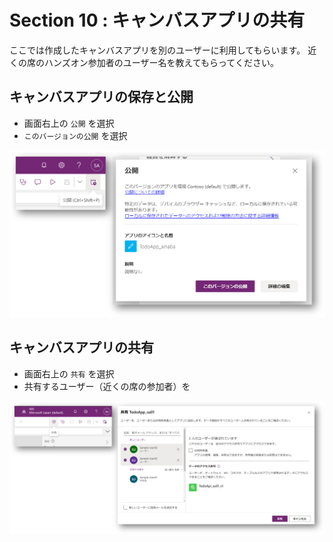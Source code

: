 # Section 10 : キャンバスアプリの共有

ここでは作成したキャンバスアプリを別のユーザーに利用してもらいます。
近くの席のハンズオン参加者のユーザー名を教えてもらってください。

## キャンバスアプリの保存と公開

- 画面右上の `公開` を選択
- `このバージョンの公開` を選択

![](./images/section10-save-publish-app.png)

## キャンバスアプリの共有

- 画面右上の `共有` を選択
- 共有するユーザー（近くの席の参加者）を

![](./images/section10-share-app.png)